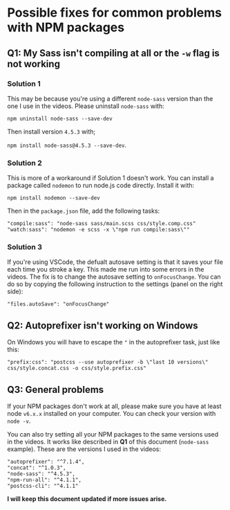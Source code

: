 # Possible fixes for common problems with NPM packages

## Q1: My Sass isn't compiling at all or the `-w` flag is not working

### Solution 1

This may be because you're using a different `node-sass` version than the one I use in the videos. Please uninstall `node-sass` with:

`npm uninstall node-sass --save-dev`

Then install version `4.5.3` with;

`npm install node-sass@4.5.3 --save-dev`.

### Solution 2

This is more of a workaround if Solution 1 doesn't work. You can install a package called `nodemon` to run node.js code directly. Install it with:

`npm install nodemon --save-dev`

Then in the `package.json` file, add the following tasks:

```
"compile:sass": "node-sass sass/main.scss css/style.comp.css"
"watch:sass": "nodemon -e scss -x \"npm run compile:sass\""
```

### Solution 3

If you're using VSCode, the defualt autosave setting is that it saves your file each time you stroke a key. This made me run into some errors in the videos. The fix is to change the autosave setting to `onFocusChange`. You can do so by copying the following instruction to the settings (panel on the right side):

`"files.autoSave": "onFocusChange"`

## Q2: Autoprefixer isn't working on Windows

On Windows you will have to escape the `"` in the autoprefixer task, just like this:

`"prefix:css": "postcss --use autoprefixer -b \"last 10 versions\" css/style.concat.css -o css/style.prefix.css"`

## Q3: General problems

If your NPM packages don't work at all, please make sure you have at least node `v6.x.x` installed on your computer. You can check your version with `node -v`.

You can also try setting all your NPM packages to the same versions used in the videos. It works like described in **Q1** of this document (`node-sass` example). These are the versions I used in the videos:

```
"autoprefixer": "^7.1.4",
"concat": "^1.0.3",
"node-sass": "^4.5.3",
"npm-run-all": "^4.1.1",
"postcss-cli": "^4.1.1"
```

**I will keep this document updated if more issues arise.**